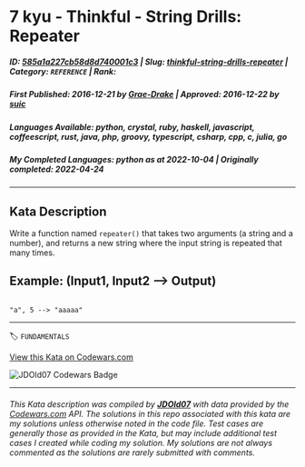 # 7 kyu - Thinkful - String Drills: Repeater

##### **ID**: [585a1a227cb58d8d740001c3](https://www.codewars.com/kata/585a1a227cb58d8d740001c3) | **Slug**: [thinkful-string-drills-repeater](https://www.codewars.com/kata/585a1a227cb58d8d740001c3) | **Category**: `REFERENCE` | **Rank**: <span style="color:white">7 kyu</span>

##### **First Published**: 2016-12-21 ***by*** [Grae-Drake](https://www.codewars.com/users/Grae-Drake) | **Approved**: 2016-12-22 ***by*** [suic](https://www.codewars.com/users/suic)

##### **Languages Available**: python, crystal, ruby, haskell, javascript, coffeescript, rust, java, php, groovy, typescript, csharp, cpp, c, julia, go

##### **My Completed Languages**: python ***as at*** 2022-10-04 | **Originally completed**: 2022-04-24

---

## Kata Description


Write a function named `repeater()` that takes two arguments (a string and a number), and returns a new string where the input string is repeated that many times.



## Example: (Input1, Input2 --> Output)



```

"a", 5 --> "aaaaa"

```





---


🏷 `FUNDAMENTALS`


[View this Kata on Codewars.com](https://www.codewars.com/kata/585a1a227cb58d8d740001c3)

![](https://www.codewars.com/users/jdold07/badges/large "JDOld07 Codewars Badge")

---

###### *This Kata description was compiled by [**JDOld07**](https://tpstech.dev) with data provided by the [Codewars.com](https://www.codewars.com) API.  The solutions in this repo associated with this kata are my solutions unless otherwise noted in the code file.  Test cases are generally those as provided in the Kata, but may include additional test cases I created while coding my solution.  My solutions are not always commented as the solutions are rarely submitted with comments.*
